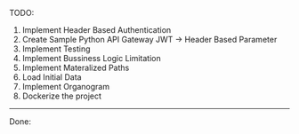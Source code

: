 TODO:
1. Implement Header Based Authentication
2. Create Sample Python API Gateway JWT -> Header Based Parameter
3. Implement Testing
4. Implement Bussiness Logic Limitation
5. Implement Materalized Paths
6. Load Initial Data
7. Implement Organogram
8. Dockerize the project
---

Done:
